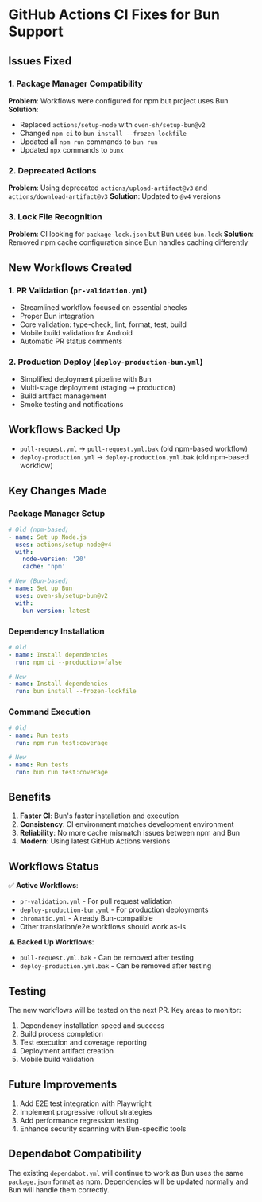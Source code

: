 # GitHub Actions CI Fixes for Bun Support

## Issues Fixed

### 1. Package Manager Compatibility
**Problem**: Workflows were configured for npm but project uses Bun
**Solution**: 
- Replaced `actions/setup-node` with `oven-sh/setup-bun@v2`
- Changed `npm ci` to `bun install --frozen-lockfile`  
- Updated all `npm run` commands to `bun run`
- Updated `npx` commands to `bunx`

### 2. Deprecated Actions
**Problem**: Using deprecated `actions/upload-artifact@v3` and `actions/download-artifact@v3`
**Solution**: Updated to `@v4` versions

### 3. Lock File Recognition
**Problem**: CI looking for `package-lock.json` but Bun uses `bun.lock`
**Solution**: Removed npm cache configuration since Bun handles caching differently

## New Workflows Created

### 1. PR Validation (`pr-validation.yml`)
- Streamlined workflow focused on essential checks
- Proper Bun integration
- Core validation: type-check, lint, format, test, build
- Mobile build validation for Android
- Automatic PR status comments

### 2. Production Deploy (`deploy-production-bun.yml`)
- Simplified deployment pipeline with Bun
- Multi-stage deployment (staging → production)
- Build artifact management
- Smoke testing and notifications

## Workflows Backed Up
- `pull-request.yml` → `pull-request.yml.bak` (old npm-based workflow)
- `deploy-production.yml` → `deploy-production.yml.bak` (old npm-based workflow)

## Key Changes Made

### Package Manager Setup
```yaml
# Old (npm-based)
- name: Set up Node.js
  uses: actions/setup-node@v4
  with:
    node-version: '20'
    cache: 'npm'

# New (Bun-based)
- name: Set up Bun
  uses: oven-sh/setup-bun@v2
  with:
    bun-version: latest
```

### Dependency Installation
```yaml
# Old
- name: Install dependencies
  run: npm ci --production=false

# New  
- name: Install dependencies
  run: bun install --frozen-lockfile
```

### Command Execution
```yaml
# Old
- name: Run tests
  run: npm run test:coverage

# New
- name: Run tests  
  run: bun run test:coverage
```

## Benefits

1. **Faster CI**: Bun's faster installation and execution
2. **Consistency**: CI environment matches development environment
3. **Reliability**: No more cache mismatch issues between npm and Bun
4. **Modern**: Using latest GitHub Actions versions

## Workflows Status

✅ **Active Workflows**:
- `pr-validation.yml` - For pull request validation
- `deploy-production-bun.yml` - For production deployments  
- `chromatic.yml` - Already Bun-compatible
- Other translation/e2e workflows should work as-is

⚠️ **Backed Up Workflows**:
- `pull-request.yml.bak` - Can be removed after testing
- `deploy-production.yml.bak` - Can be removed after testing

## Testing

The new workflows will be tested on the next PR. Key areas to monitor:

1. Dependency installation speed and success
2. Build process completion
3. Test execution and coverage reporting
4. Deployment artifact creation
5. Mobile build validation

## Future Improvements

1. Add E2E test integration with Playwright
2. Implement progressive rollout strategies
3. Add performance regression testing
4. Enhance security scanning with Bun-specific tools

## Dependabot Compatibility

The existing `dependabot.yml` will continue to work as Bun uses the same `package.json` format as npm. Dependencies will be updated normally and Bun will handle them correctly.